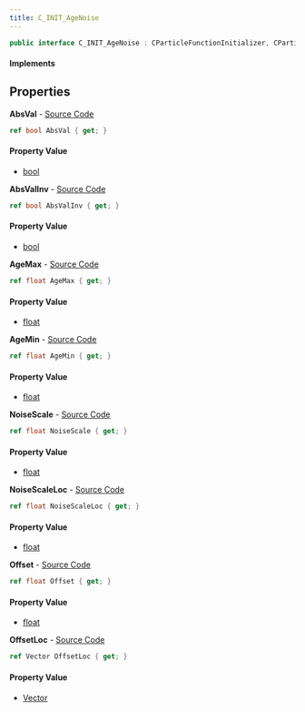 ```yaml
---
title: C_INIT_AgeNoise
---
```


```csharp
public interface C_INIT_AgeNoise : CParticleFunctionInitializer, CParticleFunction, ISchemaClass<CParticleFunction>, ISchemaClass<CParticleFunctionInitializer>, ISchemaClass<C_INIT_AgeNoise>, ISchemaField, ISchemaClass, INativeHandle
```

#### Implements

## Properties

**AbsVal** - [Source Code](https://github.com/swiftly-solution/swiftlys2/blob/main/managed/src/SwiftlyS2.Generated/Schemas/Interfaces/C_INIT_AgeNoise.cs#L16)

```csharp
ref bool AbsVal { get; }
```

#### Property Value

- [bool](https://learn.microsoft.com/dotnet/api/system.boolean)

**AbsValInv** - [Source Code](https://github.com/swiftly-solution/swiftlys2/blob/main/managed/src/SwiftlyS2.Generated/Schemas/Interfaces/C_INIT_AgeNoise.cs#L18)

```csharp
ref bool AbsValInv { get; }
```

#### Property Value

- [bool](https://learn.microsoft.com/dotnet/api/system.boolean)

**AgeMax** - [Source Code](https://github.com/swiftly-solution/swiftlys2/blob/main/managed/src/SwiftlyS2.Generated/Schemas/Interfaces/C_INIT_AgeNoise.cs#L24)

```csharp
ref float AgeMax { get; }
```

#### Property Value

- [float](https://learn.microsoft.com/dotnet/api/system.single)

**AgeMin** - [Source Code](https://github.com/swiftly-solution/swiftlys2/blob/main/managed/src/SwiftlyS2.Generated/Schemas/Interfaces/C_INIT_AgeNoise.cs#L22)

```csharp
ref float AgeMin { get; }
```

#### Property Value

- [float](https://learn.microsoft.com/dotnet/api/system.single)

**NoiseScale** - [Source Code](https://github.com/swiftly-solution/swiftlys2/blob/main/managed/src/SwiftlyS2.Generated/Schemas/Interfaces/C_INIT_AgeNoise.cs#L26)

```csharp
ref float NoiseScale { get; }
```

#### Property Value

- [float](https://learn.microsoft.com/dotnet/api/system.single)

**NoiseScaleLoc** - [Source Code](https://github.com/swiftly-solution/swiftlys2/blob/main/managed/src/SwiftlyS2.Generated/Schemas/Interfaces/C_INIT_AgeNoise.cs#L28)

```csharp
ref float NoiseScaleLoc { get; }
```

#### Property Value

- [float](https://learn.microsoft.com/dotnet/api/system.single)

**Offset** - [Source Code](https://github.com/swiftly-solution/swiftlys2/blob/main/managed/src/SwiftlyS2.Generated/Schemas/Interfaces/C_INIT_AgeNoise.cs#L20)

```csharp
ref float Offset { get; }
```

#### Property Value

- [float](https://learn.microsoft.com/dotnet/api/system.single)

**OffsetLoc** - [Source Code](https://github.com/swiftly-solution/swiftlys2/blob/main/managed/src/SwiftlyS2.Generated/Schemas/Interfaces/C_INIT_AgeNoise.cs#L30)

```csharp
ref Vector OffsetLoc { get; }
```

#### Property Value

- [Vector](/docs/api/shared/natives/vector)

